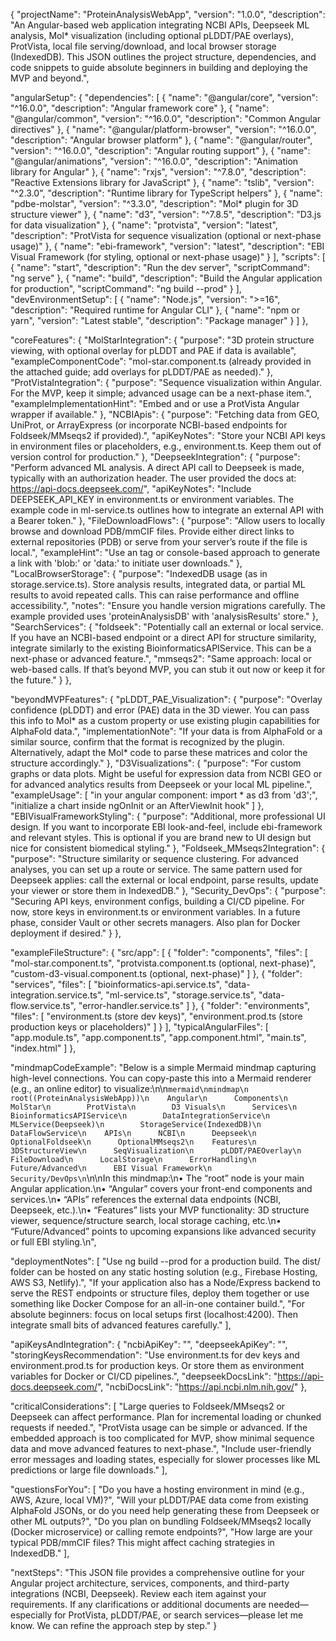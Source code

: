 {
  "projectName": "ProteinAnalysisWebApp",
  "version": "1.0.0",
  "description": "An Angular-based web application integrating NCBI APIs, Deepseek ML analysis, Mol* visualization (including optional pLDDT/PAE overlays), ProtVista, local file serving/download, and local browser storage (IndexedDB). This JSON outlines the project structure, dependencies, and code snippets to guide absolute beginners in building and deploying the MVP and beyond.",
  
  "angularSetup": {
    "dependencies": [
      {
        "name": "@angular/core",
        "version": "^16.0.0",
        "description": "Angular framework core"
      },
      {
        "name": "@angular/common",
        "version": "^16.0.0",
        "description": "Common Angular directives"
      },
      {
        "name": "@angular/platform-browser",
        "version": "^16.0.0",
        "description": "Angular browser platform"
      },
      {
        "name": "@angular/router",
        "version": "^16.0.0",
        "description": "Angular routing support"
      },
      {
        "name": "@angular/animations",
        "version": "^16.0.0",
        "description": "Animation library for Angular"
      },
      {
        "name": "rxjs",
        "version": "^7.8.0",
        "description": "Reactive Extensions library for JavaScript"
      },
      {
        "name": "tslib",
        "version": "^2.3.0",
        "description": "Runtime library for TypeScript helpers"
      },
      {
        "name": "pdbe-molstar",
        "version": "^3.3.0",
        "description": "Mol* plugin for 3D structure viewer"
      },
      {
        "name": "d3",
        "version": "^7.8.5",
        "description": "D3.js for data visualization"
      },
      {
        "name": "protvista",
        "version": "latest",
        "description": "ProtVista for sequence visualization (optional or next-phase usage)"
      },
      {
        "name": "ebi-framework",
        "version": "latest",
        "description": "EBI Visual Framework (for styling, optional or next-phase usage)"
      }
    ],
    "scripts": [
      {
        "name": "start",
        "description": "Run the dev server",
        "scriptCommand": "ng serve"
      },
      {
        "name": "build",
        "description": "Build the Angular application for production",
        "scriptCommand": "ng build --prod"
      }
    ],
    "devEnvironmentSetup": [
      {
        "name": "Node.js",
        "version": ">=16",
        "description": "Required runtime for Angular CLI"
      },
      {
        "name": "npm or yarn",
        "version": "Latest stable",
        "description": "Package manager"
      }
    ]
  },

  "coreFeatures": {
    "MolStarIntegration": {
      "purpose": "3D protein structure viewing, with optional overlay for pLDDT and PAE if data is available",
      "exampleComponentCode": "mol-star.component.ts (already provided in the attached guide; add overlays for pLDDT/PAE as needed)."
    },
    "ProtVistaIntegration": {
      "purpose": "Sequence visualization within Angular. For the MVP, keep it simple; advanced usage can be a next-phase item.",
      "exampleImplementationHint": "Embed <protvista-manager> and <protvista-sequence> or use a ProtVista Angular wrapper if available."
    },
    "NCBIApis": {
      "purpose": "Fetching data from GEO, UniProt, or ArrayExpress (or incorporate NCBI-based endpoints for Foldseek/MMseqs2 if provided).",
      "apiKeyNotes": "Store your NCBI API keys in environment files or placeholders, e.g., environment.ts. Keep them out of version control for production."
    },
    "DeepseekIntegration": {
      "purpose": "Perform advanced ML analysis. A direct API call to Deepseek is made, typically with an authorization header. The user provided the docs at: https://api-docs.deepseek.com/",
      "apiKeyNotes": "Include DEEPSEEK_API_KEY in environment.ts or environment variables. The example code in ml-service.ts outlines how to integrate an external API with a Bearer token."
    },
    "FileDownloadFlows": {
      "purpose": "Allow users to locally browse and download PDB/mmCIF files. Provide either direct links to external repositories (PDB) or serve from your server’s route if the file is local.",
      "exampleHint": "Use an <a> tag or console-based approach to generate a link with 'blob:' or 'data:' to initiate user downloads."
    },
    "LocalBrowserStorage": {
      "purpose": "IndexedDB usage (as in storage.service.ts). Store analysis results, integrated data, or partial ML results to avoid repeated calls. This can raise performance and offline accessibility.",
      "notes": "Ensure you handle version migrations carefully. The example provided uses 'proteinAnalysisDB' with 'analysisResults' store."
    },
    "SearchServices": {
      "foldseek": "Potentially call an external or local service. If you have an NCBI-based endpoint or a direct API for structure similarity, integrate similarly to the existing BioinformaticsAPIService. This can be a next-phase or advanced feature.",
      "mmseqs2": "Same approach: local or web-based calls. If that’s beyond MVP, you can stub it out now or keep it for the future."
    }
  },

  "beyondMVPFeatures": {
    "pLDDT_PAE_Visualization": {
      "purpose": "Overlay confidence (pLDDT) and error (PAE) data in the 3D viewer. You can pass this info to Mol* as a custom property or use existing plugin capabilities for AlphaFold data.",
      "implementationNote": "If your data is from AlphaFold or a similar source, confirm that the format is recognized by the plugin. Alternatively, adapt the Mol* code to parse these matrices and color the structure accordingly."
    },
    "D3Visualizations": {
      "purpose": "For custom graphs or data plots. Might be useful for expression data from NCBI GEO or for advanced analytics results from Deepseek or your local ML pipeline.",
      "exampleUsage": [
        "in your angular component: import * as d3 from 'd3';",
        "initialize a chart inside ngOnInit or an AfterViewInit hook"
      ]
    },
    "EBIVisualFrameworkStyling": {
      "purpose": "Additional, more professional UI design. If you want to incorporate EBI look-and-feel, include ebi-framework and relevant styles. This is optional if you are brand new to UI design but nice for consistent biomedical styling."
    },
    "Foldseek_MMseqs2Integration": {
      "purpose": "Structure similarity or sequence clustering. For advanced analyses, you can set up a route or service. The same pattern used for Deepseek applies: call the external or local endpoint, parse results, update your viewer or store them in IndexedDB."
    },
    "Security_DevOps": {
      "purpose": "Securing API keys, environment configs, building a CI/CD pipeline. For now, store keys in environment.ts or environment variables. In a future phase, consider Vault or other secrets managers. Also plan for Docker deployment if desired."
    }
  },

  "exampleFileStructure": {
    "src/app": [
      {
        "folder": "components",
        "files": [
          "mol-star.component.ts",
          "protvista.component.ts (optional, next-phase)",
          "custom-d3-visual.component.ts (optional, next-phase)"
        ]
      },
      {
        "folder": "services",
        "files": [
          "bioinformatics-api.service.ts",
          "data-integration.service.ts",
          "ml-service.ts",
          "storage.service.ts",
          "data-flow.service.ts",
          "error-handler.service.ts"
        ]
      },
      {
        "folder": "environments",
        "files": [
          "environment.ts (store dev keys)",
          "environment.prod.ts (store production keys or placeholders)"
        ]
      }
    ],
    "typicalAngularFiles": [
      "app.module.ts",
      "app.component.ts",
      "app.component.html",
      "main.ts",
      "index.html"
    ]
  },

  "mindmapCodeExample": "Below is a simple Mermaid mindmap capturing high-level connections. You can copy-paste this into a Mermaid renderer (e.g., an online editor) to visualize:\n\n```mermaid\nmindmap\n  root((ProteinAnalysisWebApp))\n    Angular\n      Components\n        MolStar\n        ProtVista\n        D3 Visuals\n      Services\n        BioinformaticsAPIService\n        DataIntegrationService\n        MLService(Deepseek)\n        StorageService(IndexedDB)\n        DataFlowService\n    APIs\n      NCBI\n      Deepseek\n      OptionalFoldseek\n      OptionalMMseqs2\n    Features\n      3DStructureView\n      SeqVisualization\n      pLDDT/PAEOverlay\n      FileDownload\n      LocalStorage\n      ErrorHandling\n    Future/Advanced\n      EBI Visual Framework\n      Security/DevOps\n```\n\nIn this mindmap:\n• The “root” node is your main Angular application.\n• “Angular” covers your front-end components and services.\n• “APIs” references the external data endpoints (NCBI, Deepseek, etc.).\n• “Features” lists your MVP functionality: 3D structure viewer, sequence/structure search, local storage caching, etc.\n• “Future/Advanced” points to upcoming expansions like advanced security or full EBI styling.\n",

  "deploymentNotes": [
    "Use ng build --prod for a production build. The dist/ folder can be hosted on any static hosting solution (e.g., Firebase Hosting, AWS S3, Netlify).",
    "If your application also has a Node/Express backend to serve the REST endpoints or structure files, deploy them together or use something like Docker Compose for an all-in-one container build.",
    "For absolute beginners: focus on local setups first (localhost:4200). Then integrate small bits of advanced features carefully."
  ],

  "apiKeysAndIntegration": {
    "ncbiApiKey": "<Your NCBI API Key>",
    "deepseekApiKey": "<Your DEEPSEEK_API_KEY>",
    "storingKeysRecommendation": "Use environment.ts for dev keys and environment.prod.ts for production keys. Or store them as environment variables for Docker or CI/CD pipelines.",
    "deepseekDocsLink": "https://api-docs.deepseek.com/",
    "ncbiDocsLink": "https://api.ncbi.nlm.nih.gov/"
  },

  "criticalConsiderations": [
    "Large queries to Foldseek/MMseqs2 or Deepseek can affect performance. Plan for incremental loading or chunked requests if needed.",
    "ProtVista usage can be simple or advanced. If the embedded approach is too complicated for MVP, show minimal sequence data and move advanced features to next-phase.",
    "Include user-friendly error messages and loading states, especially for slower processes like ML predictions or large file downloads."
  ],

  "questionsForYou": [
    "Do you have a hosting environment in mind (e.g., AWS, Azure, local VM)?",
    "Will your pLDDT/PAE data come from existing AlphaFold JSONs, or do you need help generating these from Deepseek or other ML outputs?",
    "Do you plan on bundling Foldseek/MMseqs2 locally (Docker microservice) or calling remote endpoints?",
    "How large are your typical PDB/mmCIF files? This might affect caching strategies in IndexedDB."
  ],

  "nextSteps": "This JSON file provides a comprehensive outline for your Angular project architecture, services, components, and third-party integrations (NCBI, Deepseek). Review each item against your requirements. If any clarifications or additional documents are needed—especially for ProtVista, pLDDT/PAE, or search services—please let me know. We can refine the approach step by step."
}